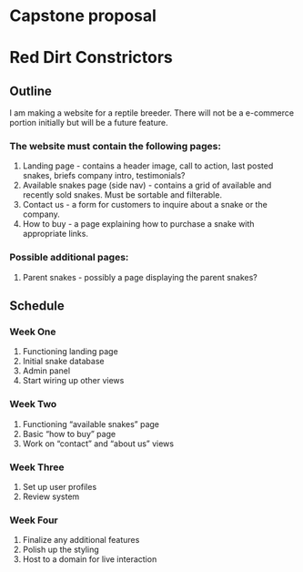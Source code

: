 # Capstone proposal
# Red Dirt Constrictors
## Outline
I am making a website for a reptile breeder. There will not be a e-commerce portion initially but will be a future feature. 

### The website must contain the following pages:
1. Landing page - contains a header image, call to action, last posted snakes, briefs company intro, testimonials?
2. Available snakes page (side nav) - contains a grid of available and recently sold snakes. Must be sortable and filterable. 
3. Contact us - a form for customers to inquire about a snake or the company. 
4. How to buy - a page explaining how to purchase a snake with appropriate links. 

### Possible additional pages:
1. Parent snakes - possibly a page displaying the parent snakes?

## Schedule
### Week One 
1. Functioning landing page
2. Initial snake database
3. Admin panel
4. Start wiring up other views

### Week Two
1. Functioning “available snakes” page
2. Basic “how to buy” page
3. Work on “contact” and “about us” views

### Week Three
1. Set up user profiles
2. Review system

### Week Four
1. Finalize any additional features
2. Polish up the styling
3. Host to a domain for live interaction 
